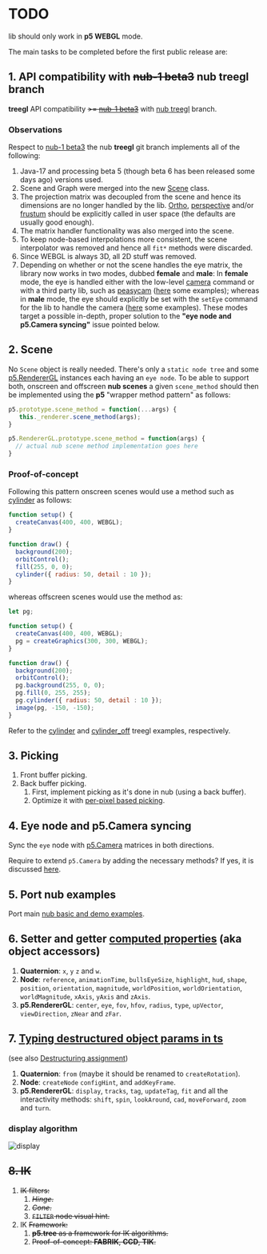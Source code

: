 # TODO

lib should only work in **p5 WEBGL** mode.

The main tasks to be completed before the first public release are:

## 1. API compatibility with ~~nub-1 beta3~~ nub treegl branch

**treegl** API compatibility ~~>= [nub-1 beta3](https://github.com/VisualComputing/nub/releases/tag/0.9.97)~~ with [nub treegl](https://github.com/VisualComputing/nub/tree/treegl) branch.

### Observations

Respect to [nub-1 beta3](https://github.com/VisualComputing/nub/releases/tag/0.9.97) the nub **treegl** git branch implements all of the following:

1. Java-17 and processing beta 5 (though beta 6 has been released some days ago) versions used.
2. Scene and Graph were merged into the new [Scene](https://github.com/VisualComputing/nub/blob/treegl/src/nub/core/Scene.java) class.
3. The projection matrix was decoupled from the scene and hence its dimensions are no longer handled by the lib. [Ortho](https://processing.org/reference/ortho_.html), [perspective](https://processing.org/reference/perspective_.html) and/or [frustum](https://processing.org/reference/frustum_.html) should be explicitly called in user space (the defaults are usually good enough).
4. The matrix handler functionality was also merged into the scene.
5. To keep node-based interpolations more consistent, the scene interpolator was removed and hence all `fit*` methods were discarded.
6. Since WEBGL is always 3D, all 2D stuff was removed.
7. Depending on whether or not the scene handles the eye matrix, the library now works in two modes, dubbed **female** and **male**: In **female** mode, the eye is handled either with the low-level [camera](https://processing.org/reference/camera_.html) command or with a third party lib, such as [peasycam](https://github.com/jdf/peasycam) ([here](https://github.com/VisualComputing/nub/tree/treegl/testing/src/female) some examples); whereas in **male** mode, the eye should explicitly be set with the `setEye` command for the lib to handle the camera ([here](https://github.com/VisualComputing/nub/tree/treegl/testing/src/male) some examples). These modes target a possible in-depth, proper solution to the __"eye node and p5.Camera syncing"__ issue pointed below.

## 2. Scene

No `Scene` object is really needed. There's only a `static node tree` and some [p5.RendererGL](https://github.com/processing/p5.js/blob/main/src/webgl/p5.RendererGL.js) instances each having an `eye node`. To be able to support both, onscreen and offscreen **nub scenes** a given `scene_method` should then be implemented using the **p5** "wrapper method pattern" as follows:

```js
p5.prototype.scene_method = function(...args) {
   this._renderer.scene_method(args);
}
```

```js
p5.RendererGL.prototype.scene_method = function(args) {
  // actual nub scene method implementation goes here
}
```

### Proof-of-concept

Following this pattern onscreen scenes would use a method such as [cylinder](https://github.com/VisualComputing/p5.treegl/blob/2f480b30d76feb2c5dcd673512cdb21d1ed701fd/p5.treegl.js#L72) as follows:

```js
function setup() {
  createCanvas(400, 400, WEBGL);
}

function draw() {
  background(200);
  orbitControl();
  fill(255, 0, 0);
  cylinder({ radius: 50, detail : 10 });
}
```

whereas offscreen scenes would use the method as:

```js
let pg;

function setup() {
  createCanvas(400, 400, WEBGL);
  pg = createGraphics(300, 300, WEBGL);
}

function draw() {
  background(200);
  orbitControl();
  pg.background(255, 0, 0);
  pg.fill(0, 255, 255);
  pg.cylinder({ radius: 50, detail : 10 });
  image(pg, -150, -150);
}
```

Refer to the [cylinder](https://github.com/VisualComputing/p5.treegl/tree/main/examples/cylinder) and [cylinder_off](https://github.com/VisualComputing/p5.treegl/tree/main/examples/cylinder_off) treegl examples, respectively.

## 3. Picking

1. Front buffer picking.
2. Back buffer picking.
   1. First, implement picking as it's done in nub (using a back buffer).
   2. Optimize it with [per-pixel based picking](https://webglfundamentals.org/webgl/lessons/webgl-picking.html).

## 4. Eye node and p5.Camera syncing

Sync the `eye` node with [p5.Camera](https://github.com/processing/p5.js/blob/main/src/webgl/p5.Camera.js) matrices in both directions.

Require to extend `p5.Camera` by adding the necessary methods? If yes, it is discussed [here](https://github.com/processing/p5.js/blob/main/contributor_docs/creating_libraries.md#you-can-extend-p5js-classes-as-well-by-adding-methods-to-their-prototypes).

## 5. Port nub examples

Port main [nub basic and demo examples](https://github.com/VisualComputing/nub/tree/master/examples).

## 6. Setter and getter [computed properties](https://www.w3schools.com/js/js_object_accessors.asp) (aka object accessors)

1. **Quaternion**: `x`, `y` `z` and `w`.
2. **Node**: `reference`, `animationTime`, `bullsEyeSize`, `highlight`, `hud`, `shape`, `position`, `orientation`, `magnitude`, `worldPosition`, `worldOrientation`, `worldMagnitude`, `xAxis`, `yAxis` and `zAxis`.
3. **p5.RendererGL**: `center`, `eye`, `fov`, `hfov`, `radius`, `type`, `upVector`, `viewDirection`, `zNear` and `zFar`.

## 7. [Typing destructured object params in ts](https://mariusschulz.com/blog/typing-destructured-object-parameters-in-typescript)

(see also [Destructuring assignment](https://developer.mozilla.org/en-US/docs/Web/JavaScript/Reference/Operators/Destructuring_assignment))

1. **Quaternion**: `from` (maybe it should be renamed to `createRotation`).
2. **Node**: `createNode` `configHint`, and `addKeyFrame`.
3. **p5.RendererGL**: `display`, `tracks`, `tag`, `updateTag`, `fit` and all the interactivity methods: `shift`, `spin`, `lookAround`, `cad`, `moveForward`, `zoom` and `turn`.

### display algorithm

![display](display.png|width=600px)

## ~~8. IK~~

1. ~~IK filters:~~
   1. ~~_Hinge_.~~
   2. ~~_Cone_.~~
   3. ~~`FILTER` node visual hint.~~
2. IK ~~Framework:~~
   1. ~~**p5.tree** as a framework for IK algorithms.~~
   2. ~~Proof-of-concept: **FABRIK**, **CCD**, **TIK**.~~
